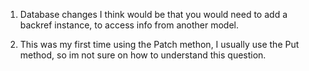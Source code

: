 1. Database changes I think would be that you would need to add a backref instance, to access info from another model.

2. This was my first time using the Patch methon, I usually use the Put method, so im not sure on how to understand this question.